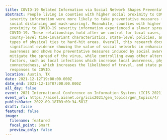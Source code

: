 ```yaml
---
title: COVID-19 Related Information via Social Network Shapes Preventative Behavior
abstract: People living in counties with higher social proximity to COVID-19
  severity information were more likely to take preventative measures (e.g.,
  social distancing and mask-wearing). Meanwhile, counties with higher social
  proximity to COVID-19 severity information experienced a slower spread of
  COVID-19. These relationships hold after we control for local cases,
  county-level time-invariant characteristics, state-level policies, and various
  types of physical ties to hard-hit areas. Overall, this research documents
  significant evidence showing the value of social networks in enhancing social
  awareness and shows how preventative measures induced by social awareness help
  mitigate the spread of the virus, while controlling away other alternative
  factors, such as local infections which increase local awareness, physical
  connectedness, which increases the likelihood of travel, and state policy
  responses to COVID.
location: Austin, TX
date: 2021-12-12T19:00:00.000Z
date_end: 2021-12-15T07:00:00.000Z
all_day: false
event: 2021 International Conference on Information Systems (ICIS 2021)
event_url: https://aisel.aisnet.org/icis2021/gen_topics/gen_topics/4/
publishDate: 2022-09-18T03:09:34.581Z
draft: false
featured: false
image:
  filename: featured
  focal_point: Smart
  preview_only: false
---
```

